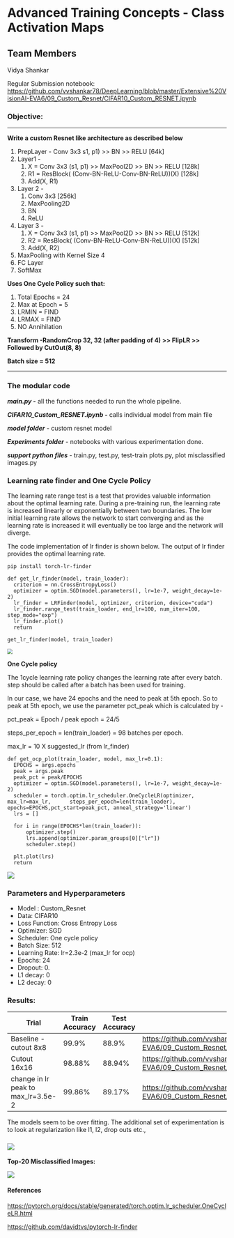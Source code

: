 # Advanced Training Concepts - Class Activation Maps

## Team Members

Vidya Shankar

Regular Submission notebook:
https://github.com/vvshankar78/DeepLearning/blob/master/Extensive%20VisionAI-EVA6/09_Custom_Resnet/CIFAR10_Custom_RESNET.ipynb


### Objective:

---
**Write a custom Resnet like architecture as described below**

1. PrepLayer - Conv 3x3 s1, p1) >> BN >> RELU [64k]
2. Layer1 -
   1. X = Conv 3x3 (s1, p1) >> MaxPool2D >> BN >> RELU [128k]
   2. R1 = ResBlock( (Conv-BN-ReLU-Conv-BN-ReLU))(X) [128k] 
   3. Add(X, R1)
3. Layer 2 -
   1. Conv 3x3 [256k]
   2. MaxPooling2D
   3. BN
   4. ReLU
4. Layer 3 -
   1. X = Conv 3x3 (s1, p1) >> MaxPool2D >> BN >> RELU [512k]
   2. R2 = ResBlock( (Conv-BN-ReLU-Conv-BN-ReLU))(X) [512k]
   3. Add(X, R2)
5. MaxPooling with Kernel Size 4
6. FC Layer 
7. SoftMax

**Uses One Cycle Policy such that:**

1. Total Epochs = 24
2. Max at Epoch = 5
3. LRMIN = FIND
4. LRMAX = FIND
5. NO Annihilation

**Transform -RandomCrop 32, 32 (after padding of 4) >> FlipLR >> Followed by CutOut(8, 8)**

**Batch size = 512**



---

### The modular code  

***main.py -*** all the functions needed to run the whole pipeline. 

***CIFAR10_Custom_RESNET.ipynb -*** calls individual model from main file 

***model folder*** - custom resnet model 

***Experiments folder*** - notebooks with various experimentation done. 

***support python files*** - train.py, test.py, test-train plots.py,  plot misclassified images.py



### Learning rate finder and One Cycle Policy

The learning rate range test is a test that provides valuable information about the optimal learning rate. During a pre-training run, the learning rate is increased linearly or exponentially between two boundaries. The low initial learning rate allows the network to start converging and as the learning rate is increased it will eventually be too large and the network will diverge.

The code implementation of lr finder is shown below. The output of lr finder provides the optimal learning rate. 

```
pip install torch-lr-finder

def get_lr_finder(model, train_loader):
  criterion = nn.CrossEntropyLoss()
  optimizer = optim.SGD(model.parameters(), lr=1e-7, weight_decay=1e-2)
  lr_finder = LRFinder(model, optimizer, criterion, device="cuda")
  lr_finder.range_test(train_loader, end_lr=100, num_iter=100, step_mode="exp")
  lr_finder.plot()
  return
  
get_lr_finder(model, train_loader)
```

<img src="https://github.com/vvshankar78/DeepLearning/blob/master/Extensive%20VisionAI-EVA6/09_Custom_Resnet/Images/lr_finder.jpg?raw=false" style="zoom: 75%;" />



**One Cycle policy**

The 1cycle learning rate policy changes the learning rate after every batch. step should be called after a batch has been used for training.

In our case, we have 24 epochs and the need to peak at 5th epoch. So to peak at 5th epoch, we use the parameter pct_peak which is calculated by  - 

pct_peak = Epoch / peak epoch = 24/5 

steps_per_epoch = len(train_loader) = 98 batches per epoch. 

max_lr = 10  X suggested_lr (from lr_finder)

```
def get_ocp_plot(train_loader, model, max_lr=0.1):   
  EPOCHS = args.epochs
  peak = args.peak
  peak_pct = peak/EPOCHS
  optimizer = optim.SGD(model.parameters(), lr=1e-7, weight_decay=1e-2)
  scheduler = torch.optim.lr_scheduler.OneCycleLR(optimizer, max_lr=max_lr, 	 steps_per_epoch=len(train_loader), epochs=EPOCHS,pct_start=peak_pct, anneal_strategy='linear')
  lrs = []

  for i in range(EPOCHS*len(train_loader)):
      optimizer.step()
      lrs.append(optimizer.param_groups[0]["lr"])
      scheduler.step()

  plt.plot(lrs)
  return
```

<img src="https://github.com/vvshankar78/DeepLearning/blob/master/Extensive%20VisionAI-EVA6/09_Custom_Resnet/Images/OCP.jpg?raw=false" style="zoom: 100%;" />



### Parameters and Hyperparameters

- Model : Custom_Resnet
- Data: CIFAR10
- Loss Function: Cross Entropy Loss
- Optimizer: SGD
- Scheduler: One cycle policy
- Batch Size: 512
- Learning Rate: lr=2.3e-2 (max_lr for ocp)
- Epochs: 24
- Dropout: 0.
- L1 decay: 0
- L2 decay: 0



### Results:

| Trial                              | Train Accuracy | Test Accuracy | Notebook                                                     |
| ---------------------------------- | -------------- | ------------- | ------------------------------------------------------------ |
| Baseline - cutout 8x8              | 99.9%          | 88.9%         | https://github.com/vvshankar78/DeepLearning/blob/master/Extensive%20VisionAI-EVA6/09_Custom_Resnet/experiments/CIFAR10_Custom_RESNET_cutout_8x8.ipynb |
| Cutout 16x16                       | 98.88%         | 88.94%        | https://github.com/vvshankar78/DeepLearning/blob/master/Extensive%20VisionAI-EVA6/09_Custom_Resnet/experiments/CIFAR10_Custom_RESNET_16_cutout.ipynb |
| change in lr peak to max_lr=3.5e-2 | 99.86%         | 89.17%        | https://github.com/vvshankar78/DeepLearning/blob/master/Extensive%20VisionAI-EVA6/09_Custom_Resnet/experiments/CIFAR10_Custom_RESNET_reduced_lr.ipynb |

The models seem to be over fitting. The additional set of experimentation is to look at regularization like l1, l2, drop outs etc., 




### <img src="https://github.com/vvshankar78/DeepLearning/blob/master/Extensive%20VisionAI-EVA6/09_Custom_Resnet/Images/train-test-curves.png?raw=false" style="zoom: 100%;" />

**Top-20 Misclassified Images:**

<img src="https://github.com/vvshankar78/DeepLearning/blob/master/Extensive%20VisionAI-EVA6/09_Custom_Resnet/Images/misclassified_images.png?raw=false" style="zoom: 100%;" />





#### References

https://pytorch.org/docs/stable/generated/torch.optim.lr_scheduler.OneCycleLR.html

https://github.com/davidtvs/pytorch-lr-finder



